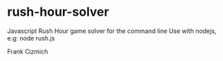 # rush-hour-solver
Javascript Rush Hour game solver for the command line 
Use with nodejs, e.g: node rush.js

Frank Cizmich

